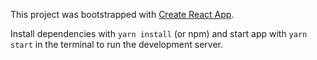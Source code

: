 This project was bootstrapped with [Create React App](https://github.com/facebook/create-react-app).

Install dependencies with `yarn install` (or npm) and start app with `yarn start` in the terminal to run the development server.
